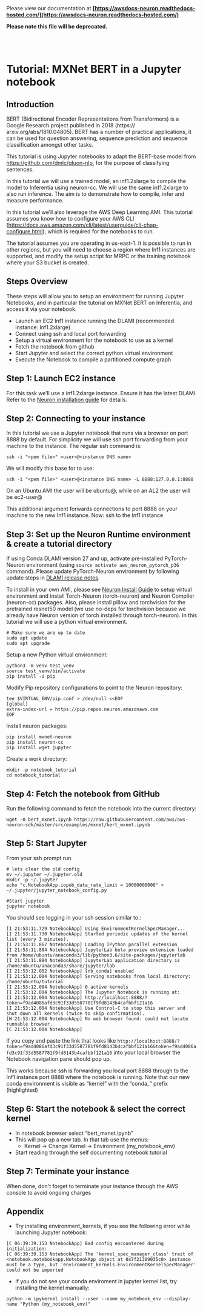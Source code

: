 </br>
</br>

Please view our documentation at **[https://awsdocs-neuron.readthedocs-hosted.com/](https://awsdocs-neuron.readthedocs-hosted.com/)** 

**Please note this file will be deprecated.**

</br>
</br>



# Tutorial: MXNet BERT in a Jupyter notebook

## Introduction

BERT (Bidirectional Encoder Representations from Transformers) is a Google Research project published in 2018 (https:// arxiv.org/abs/1810.04805). BERT has a number of practical applications, it can be used for question answering, sequence prediction and sequence classification amongst other tasks.

This tutorial is using Jupyter notebooks to adapt the BERT-base model from https://github.com/dmlc/gluon-nlp, for the purpose of classifying sentences. 

In this tutorial we will use a trained model, an inf1.2xlarge to compile the model to Inferentia using neuron-cc. We will use the same inf1.2xlarge to also run inference. The aim is to demonstrate how to compile, infer and measure performance.

In this tutorial we’ll also leverage the AWS Deep Learning AMI. This tutorial assumes you know how to configure your AWS CLI (https://docs.aws.amazon.com/cli/latest/userguide/cli-chap-configure.html), which is required for the notebooks to run.

The tutorial assumes you are operating in us-east-1. It is possible to run in other regions, but you will need to choose a region where Inf1 instances are supported, and modify the setup script for MRPC or the training notebook where your S3 bucket is created.

## Steps Overview

These steps will allow you to setup an environment for running Jupyter Notebooks, and in particular the tutorial on MXNet BERT on Inferentia, and access it via your notebook.

* Launch an EC2 Inf1 instance running the DLAMI (recommended instance: Inf1.2xlarge)
* Connect using ssh and local port forwarding
* Setup a virtual environment for the notebook to use as a kernel
* Fetch the notebook from github
* Start Jupyter and select the correct python virtual environment
* Execute the Notebook to compile a partitioned compute graph

## Step 1: Launch EC2 instance

For this task we’ll use a inf1.2xlarge instance. Ensure it has the latest DLAMI. Refer to the [Neuron installation guide](../../../docs/neuron-install-guide.md) for details. 

## Step 2: Connecting to your instance

In this tutorial we use a Jupyter notebook that runs via a browser on port 8888 by default. For simplicity we will use ssh port forwarding from your machine to the instance.
The regular ssh command is:

```
ssh -i "<pem file>" <user>@<instance DNS name>
```

We will modify this base for to use:

```
ssh -i "<pem file>" <user>@<instance DNS name> -L 8888:127.0.0.1:8888
```
On an Ubuntu AMI the user will be ubuntu@, while on an AL2 the user will be ec2-user@

This additional argument forwards connections to port 8888 on your machine to the new Inf1 instance.
Now: ssh to the Inf1 instance

## Step 3: Set up the Neuron Runtime environment & create a tutorial directory

If using Conda DLAMI version 27 and up, activate pre-installed PyTorch-Neuron environment (using `source activate aws_neuron_pytorch_p36`  command). Please update PyTorch-Neuron environment by following update steps in [DLAMI release notes](../../release-notes/dlami-release-notes.md#conda-dlami).

To install in your own AMI, please see [Neuron Install Guide](../neuron-install-guide.md) to setup virtual environment and install Torch-Neuron (torch-neuron) and Neuron Compiler (neuron-cc) packages. Also, please install pillow and torchvision for the pretrained resnet50 model (we use no-deps for torchvision because we already have Neuron version of torch installed through torch-neuron). In this tutorial we will use a python virtual environment. 

```
# Make sure we are up to date
sudo apt update
sudo apt upgrade
```

Setup a new Python virtual environment:
```
python3 -m venv test_venv
source test_venv/bin/activate
pip install -U pip
```

Modify Pip repository configurations to point to the Neuron repository:
```
tee $VIRTUAL_ENV/pip.conf > /dev/null <<EOF
[global]
extra-index-url = https://pip.repos.neuron.amazonaws.com
EOF
```

Install neuron packages:
```
pip install mxnet-neuron
pip install neuron-cc
pip install wget jupyter
```

Create a work directory:
```
mkdir -p notebook_tutorial
cd notebook_tutorial
```

## Step 4: Fetch the notebook from GitHub

Run the following command to fetch the notebook into the current directory:

```
wget -O bert_mxnet.ipynb https://raw.githubusercontent.com/aws/aws-neuron-sdk/master/src/examples/mxnet/bert_mxnet.ipynb
```

## Step 5: Start Jupyter

From your ssh prompt run

```
# lets clear the old config
mv ~/.jupyter ~/.jupyter.old
mkdir -p ~/.jupyter
echo "c.NotebookApp.iopub_data_rate_limit = 10000000000" > ~/.jupyter/jupyter_notebook_config.py

#Start jupyter
jupyter notebook
```

You should see logging in your ssh session similar to::

```
[I 21:53:11.729 NotebookApp] Using EnvironmentKernelSpecManager...
[I 21:53:11.730 NotebookApp] Started periodic updates of the kernel list (every 3 minutes).
[I 21:53:11.867 NotebookApp] Loading IPython parallel extension
[I 21:53:11.884 NotebookApp] JupyterLab beta preview extension loaded from /home/ubuntu/anaconda3/lib/python3.6/site-packages/jupyterlab
[I 21:53:11.884 NotebookApp] JupyterLab application directory is /home/ubuntu/anaconda3/share/jupyter/lab
[I 21:53:12.002 NotebookApp] [nb_conda] enabled
[I 21:53:12.004 NotebookApp] Serving notebooks from local directory: /home/ubuntu/tutorial
[I 21:53:12.004 NotebookApp] 0 active kernels
[I 21:53:12.004 NotebookApp] The Jupyter Notebook is running at:
[I 21:53:12.004 NotebookApp] http://localhost:8888/?token=f9ad4086afd3c91f33d5587781f9fd8143b4cafbbf121a16
[I 21:53:12.004 NotebookApp] Use Control-C to stop this server and shut down all kernels (twice to skip confirmation).
[W 21:53:12.004 NotebookApp] No web browser found: could not locate runnable browser.
[C 21:53:12.004 NotebookApp] 
```

If you copy and paste the link that looks like `http://localhost:8888/?token=f9ad4086afd3c91f33d5587781f9fd8143b4cafbbf121a16&token=f9ad4086afd3c91f33d5587781f9fd8143b4cafbbf121a16` into your local browser the Notebook navigation pane should pop up.

This works because ssh is forwarding you local port 8888 through to the Inf1 instance port 8888 where the notebook is running. Note that our new conda environment is visible as “kernel” with the “conda_” prefix (highlighted)

## Step 6: Start the notebook & select the correct kernel

* In notebook browser select “bert_mxnet.ipynb”
* This will pop up a new tab. In that tab use the menus:
    * Kernel → Change Kernel → Environment (my_notebook_env)
* Start reading through the self documenting notebook tutorial

## Step 7: Terminate your instance

When done, don't forget to terminate your instance through the AWS console to avoid ongoing charges

## Appendix

* Try installing environment_kernels, if you see the following error while launching Jupyter notebook: 

```
[C 06:39:39.153 NotebookApp] Bad config encountered during initialization: 
[C 06:39:39.153 NotebookApp] The 'kernel_spec_manager_class' trait of <notebook.notebookapp.NotebookApp object at 0x7f21309035c0> instance must be a type, but 'environment_kernels.EnvironmentKernelSpecManager' could not be imported
```

* If you do not see your conda enviroment in jupyter kernel list, try installing the kernel manually:

```
python -m ipykernel install --user --name my_notebook_env --display-name "Python (my_notebook_env)"
```


